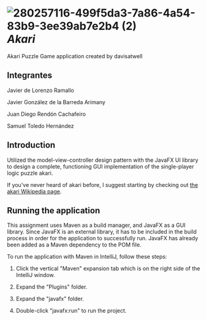 # ![280257116-499f5da3-7a86-4a54-83b9-3ee39ab7e2b4 (2)](https://github.com/SamuelToledoHdez/Akari-DAP/assets/72403194/e483831f-0e47-4aa4-8e21-1d0b0da9ae95) *Akari*


Akari Puzzle Game application created by davisatwell



## Integrantes

Javier de Lorenzo Ramallo

Javier González de la Barreda Arimany 

Juan Diego Rendón Cachafeiro

Samuel Toledo Hernández

## Introduction

Utilized the model-view-controller design pattern with the JavaFX UI library to design a complete, functioning GUI implementation of the single-player logic puzzle akari.

If you've never heard of akari before, I suggest starting by checking out [the akari Wikipedia page](https://en.wikipedia.org/wiki/Light_Up_(puzzle)).

## Running the application

This assignment uses Maven as a build manager, and JavaFX as a GUI library. Since JavaFX is an external library, it has to be included in the build process in order for the application to successfully run. JavaFX has already been added as a Maven dependency to the POM file.

To run the application with Maven in IntelliJ, follow these steps:

1. Click the vertical "Maven" expansion tab which is on the right side of the IntelliJ window.

2. Expand the "Plugins" folder.

3. Expand the "javafx" folder.

4. Double-click "javafx:run" to run the project.


